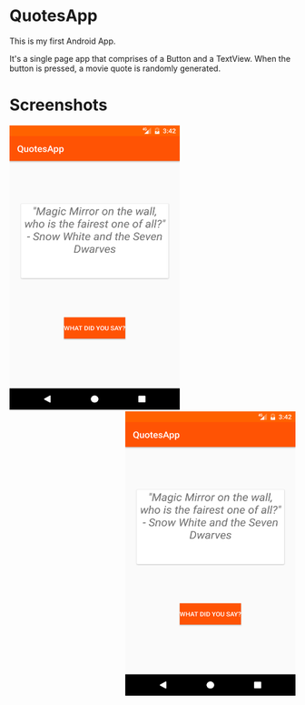 # QuotesApp

This is my first Android App. 

It's a single page app that comprises of a Button and a TextView. When the button is pressed, a movie quote is randomly generated. 

<h1> Screenshots </h1>
<div align="left">
<img src="screen1.png" width = 300 height = 500>
  </div>
  <div align = "right">
<img src="screen1.png" width = 300 height = 500>
  </div>
